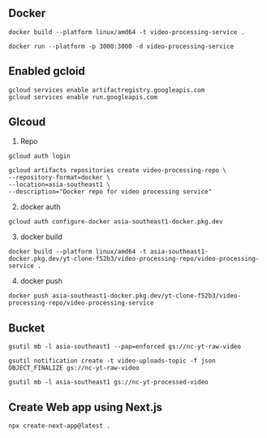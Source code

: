 ## Docker

```
docker build --platform linux/amd64 -t video-processing-service .

docker run --platform -p 3000:3000 -d video-processing-service

```


## Enabled gcloid

```
gcloud services enable artifactregistry.googleapis.com
gcloud services enable run.googleapis.com
```



## Glcoud
1. Repo

```
gcloud auth login

gcloud artifacts repositories create video-processing-repo \
--repository-format=docker \
--location=asia-southeast1 \
--description="Docker repo for video processing service"
```


2. docker auth

```
gcloud auth configure-docker asia-southeast1-docker.pkg.dev
```

3. docker build

```
docker build --platform linux/amd64 -t asia-southeast1-docker.pkg.dev/yt-clone-f52b3/video-processing-repo/video-processing-service .
```

4. docker push

```
docker push asia-southeast1-docker.pkg.dev/yt-clone-f52b3/video-processing-repo/video-processing-service 
```

## Bucket

```
gsutil mb -l asia-southeast1 --pap=enforced gs://nc-yt-raw-video

gsutil notification create -t video-uploads-topic -f json OBJECT_FINALIZE gs://nc-yt-raw-video

gsutil mb -l asia-southeast1 gs://nc-yt-processed-video
```


## Create Web app using Next.js


```
npx create-next-app@latest . 
```